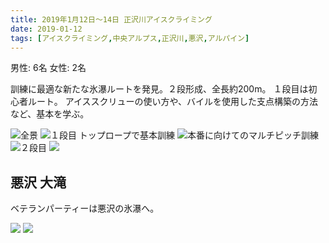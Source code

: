 ```yaml
---
title: 2019年1月12日〜14日 正沢川アイスクライミング
date: 2019-01-12
tags: [アイスクライミング,中央アルプス,正沢川,悪沢,アルパイン]
---
```


男性: 6名
女性: 2名

訓練に最適な新たな氷瀑ルートを発見。２段形成、全長約200m。
１段目は初心者ルート。
アイススクリューの使い方や、バイルを使用した支点構築の方法など、基本を学ぶ。

![全景](/2019/01/12/20190112/1.jpg)
![１段目 トップロープで基本訓練](/2019/01/12/20190112/2.jpg)
![本番に向けてのマルチピッチ訓練](/2019/01/12/20190112/3.jpg)
![２段目](/2019/01/12/20190112/4.jpg)
![](/2019/01/12/20190112/5.jpg)

## 悪沢 大滝
ベテランパーティーは悪沢の氷瀑へ。

![](/2019/01/12/20190112/6.jpg)
![](/2019/01/12/20190112/7.jpg)



